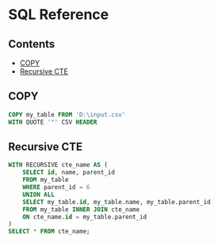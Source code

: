 # SQL Reference

## Contents

- [COPY](#copy)
- [Recursive CTE](#recursive-cte)

## COPY

```sql
COPY my_table FROM 'D:\input.csv'
WITH QUOTE '"' CSV HEADER 
```

## Recursive CTE

```sql
WITH RECURSIVE cte_name AS (
    SELECT id, name, parent_id
    FROM my_table
    WHERE parent_id = 6
    UNION ALL
    SELECT my_table.id, my_table.name, my_table.parent_id
    FROM my_table INNER JOIN cte_name
    ON cte_name.id = my_table.parent_id
)
SELECT * FROM cte_name;
```